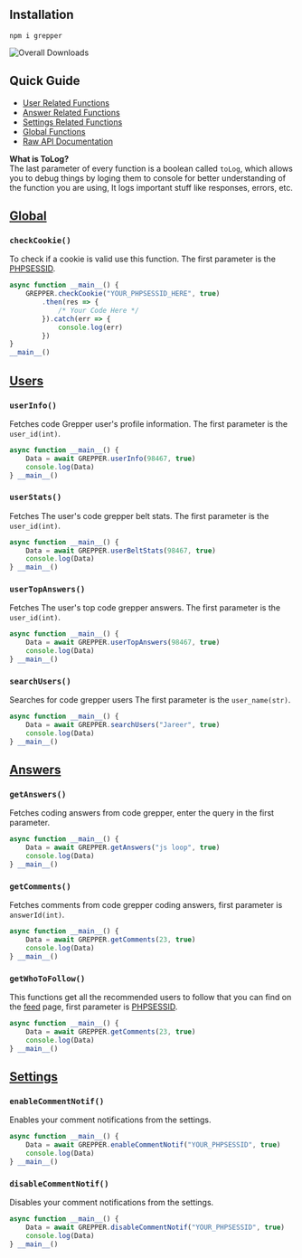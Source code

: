 ## Installation

```shell
npm i grepper
```
![Overall Downloads](https://img.shields.io/npm/dt/grepper?color=8a1fd1&logo=npm&style=for-the-badge)

## Quick Guide
   * [User Related Functions](https://github.com/jareer12/grepper#users)
   * [Answer Related Functions](https://github.com/jareer12/grepper#answers)
   * [Settings Related Functions](https://github.com/jareer12/grepper#settings)
   * [Global Functions](https://github.com/jareer12/grepper#global)
   * [Raw API Documentation](https://github.com/jareer12/code-grepper)

**What is ToLog?**<br>
The last parameter of every function is a boolean called `toLog`, which allows you to debug things by loging them to console for better understanding of the function you are using, It logs important stuff like responses, errors, etc.

## [Global][GlobalDocs]

### `checkCookie()`

To check if a cookie is valid use this function. The first parameter is the [PHPSESSID][].

```js
async function __main__() {
    GREPPER.checkCookie("YOUR_PHPSESSID_HERE", true)
        .then(res => {
            /* Your Code Here */
        }).catch(err => {
            console.log(err)
        })
}
__main__()
```

## [Users][UsersDocs]

### `userInfo()`

Fetches code Grepper user's profile information. The first parameter is the `user_id(int)`.

```js
async function __main__() {
    Data = await GREPPER.userInfo(98467, true)
    console.log(Data)
} __main__()
```

### `userStats()`

Fetches The user's code grepper belt stats. The first parameter is the `user_id(int)`.

```js
async function __main__() {
    Data = await GREPPER.userBeltStats(98467, true)
    console.log(Data)
} __main__()
```

### `userTopAnswers()`

Fetches The user's top code grepper answers. The first parameter is the `user_id(int)`.

```js
async function __main__() {
    Data = await GREPPER.userTopAnswers(98467, true)
    console.log(Data)
} __main__()
```

### `searchUsers()`

Searches for code grepper users The first parameter is the `user_name(str)`.

```js
async function __main__() {
    Data = await GREPPER.searchUsers("Jareer", true)
    console.log(Data)
} __main__()
```

## [Answers][AnswersDocs]

### `getAnswers()`

Fetches coding answers from code grepper, enter the query in the first parameter.

```js
async function __main__() {
    Data = await GREPPER.getAnswers("js loop", true)
    console.log(Data)
} __main__()
```

### `getComments()`

Fetches comments from code grepper coding answers, first parameter is `answerId(int)`.

```js
async function __main__() {
    Data = await GREPPER.getComments(23, true)
    console.log(Data)
} __main__()
```

### `getWhoToFollow()`

This functions get all the recommended users to follow that you can find on the [feed](https://www.codegrepper.com/app/feed.php) page, first parameter is [PHPSESSID][].

```js
async function __main__() {
    Data = await GREPPER.getComments(23, true)
    console.log(Data)
} __main__()
```

## [Settings][SettingsDocs]

### `enableCommentNotif()`

Enables your comment notifications from the settings.

```js
async function __main__() {
    Data = await GREPPER.enableCommentNotif("YOUR_PHPSESSID", true)
    console.log(Data)
} __main__()
```

### `disableCommentNotif()`

Disables your comment notifications from the settings.

```js
async function __main__() {
    Data = await GREPPER.disableCommentNotif("YOUR_PHPSESSID", true)
    console.log(Data)
} __main__()
```


[UsersDocs]: https://github.com/jareer12/code-grepper#users
[AnswersDocs]: https://github.com/jareer12/code-grepper#answers
[SettingsDocs]: https://github.com/jareer12/code-grepper#settings
[PHPSESSID]: https://github.com/jareer12/code-grepper#dealing-with-authorizations
[GlobalDocs]: https://github.com/jareer12/code-grepper#codegrepper-api-docsunofficial